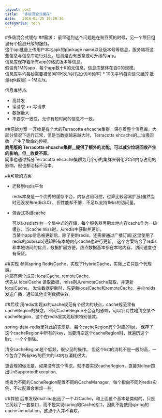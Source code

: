 ```yaml
---
layout: post
title:  "多级混合式缓存"
date:   2016-02-25 19:20:36
categories: tech
---
```


#多级混合式缓存
##需求：
最早碰到这个问题是在豌豆荚的时候，另一个项目组里有个检测升级的服务。  
这个api批量上传用户本地apk的package name以及版本号等信息，服务端将这些信息与信息库进行对比，检测是否有恶意或可升级的app。  
信息库保存着所有app的格式版本等信息。  
假设有1M的app，每个app数十K的元信息，信息库整体在百G的规模。  
信息库平均每秒需要被访问10K次/秒[假设访问频率] * 100[平均每次请求里的 批量apk数量] = 1M次/s。

信息库特点: 
- 高并发
- 读请求 >> 写请求
- 数据量大
- 不要求一致性，允许有短时间的信息不一致。

##原始方案
一开始是有个大的Terracotta ehcache集群，保存着整个信息库，大部分情况下运行正常，但是当数据越来越大时，Terracotta ehcache的__垃圾回收__产生了致命的停顿。  
__商用版的 Terracotta ehcache集群__提供了额外的功能，可以减少垃圾回收产生的影响，但__收费不菲__。  
同事也通过拆分Terracotta ehcache集群为几个小的集群来弱化GC和内存占用的影响，但也都治标不治本。

##可能的方案
* 迁移到redis平台

  redis本身是一个优秀的缓存平台，内存占用可控，也算比较容易扩展(虽然当时还没发布redis3.0)， 但性能却不够，不足以支持1M/s的访问量。  

* 混合式多级cache
  
  可以以redis作为一个集中式的存储，每个服务器再用本地内存cache作为一级缓存，当cache miss时，从redis中获取并更新。  
  当某个app信息被更新后，除了更新redis，还需要通过广播订阅[这里使用了redis的pub/sub]通知所有本地内存cache也进行更新。
  这个方案结合了redis和本地访问的优点，数据扩展方便，热点数据基本都在本地内存，访问速度也有保证。
  

##实现
参照spring RedisCache，实现了HybridCache，实际上它只是个代理类。  
内部有两个成员: localCache, remoteCache.   
优先从 localCache 读取数据，miss则从remoteCache获取，并更新localCache。
发生数据更新时，先更新localCache和remoteCache，并向reids发送广播，通知其他实例数据失效。


##后续
用redis实现jsr的cache规范有个很大的缺点，cache规范里有cacheRegion的概念，不同CacheRegion不会互相影响，可以针对性地清空某个cacheRegion，这个在redis里实现起来特别低效。

spring-data-redis里对此的实现是，每个cacheRegion有个对应的list， 保存了这个cacheRegion中所有的key，当要清空这个cacheRegion时，就遍历这个list，一个个删除。

清空cacheRegion是个低频，很少见的操作。 但这个list的消耗不是一般的高，一个包含了所有key的巨大的list内存消耗很大。

更合理的做法是，如果没有这个需求，就不要实现cacheRegion，直接对clear跑出UnSupportedException.

或者为不同的CacheRegion配置不同的CacheManager，每个指向不同的redis实例，不过配置会麻烦一些。

##其他
后来发现oschina出品了一个J2Cache，和上面这个基本是类似的，只是它另起了一套接口，而不是实现spring的Cache接口，因此不能使用spring的cache annotation，这点个人并不喜欢。











        